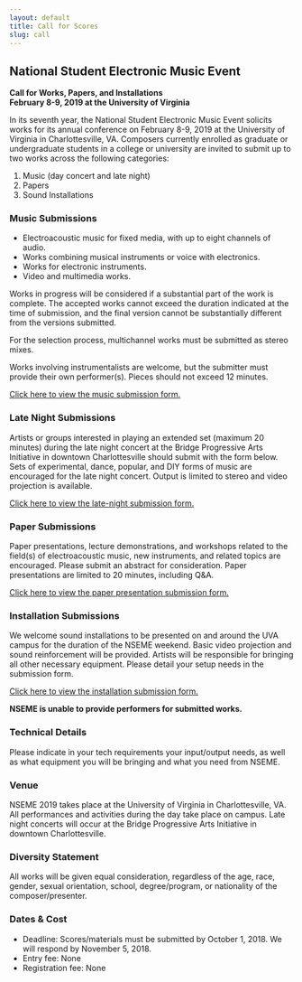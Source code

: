 ```yaml
---
layout: default
title: Call for Scores
slug: call
---
```


## National Student Electronic Music Event
**Call for Works, Papers, and Installations  
February 8-9, 2019 at the University of Virginia**

In its seventh year, the National Student Electronic Music Event solicits works for its annual conference on February 8-9, 2019 at the University of Virginia in Charlottesville, VA. Composers currently enrolled as graduate or undergraduate students in a college or university are invited to submit up to two works across the following categories:

1. Music (day concert and late night)
2. Papers
3. Sound Installations

### Music Submissions
* Electroacoustic music for fixed media, with up to eight channels of audio.
* Works combining musical instruments or voice with electronics.
* Works for electronic instruments.
* Video and multimedia works.

Works in progress will be considered if a substantial part of the work is complete. The accepted works cannot exceed the duration indicated at the time of submission, and the final version cannot be substantially different from the versions submitted.

For the selection process, multichannel works must be submitted as stereo mixes.

Works involving instrumentalists are welcome, but the submitter must provide their own performer(s). Pieces should not exceed 12 minutes. 

[Click here to view the music submission form.][music-subs]

### Late Night Submissions
Artists or groups interested in playing an extended set (maximum 20 minutes) during the late night concert at the Bridge Progressive Arts Initiative in downtown Charlottesville should submit with the form below. Sets of experimental, dance, popular, and DIY forms of music are encouraged for the late night concert. Output is limited to stereo and video projection is available. 

[Click here to view the late-night submission form.][latenight-subs]

### Paper Submissions
Paper presentations, lecture demonstrations, and workshops related to the field(s) of electroacoustic music, new instruments, and related topics are encouraged. Please submit an abstract for consideration. Paper presentations are limited to 20 minutes, including Q&A.

[Click here to view the paper presentation submission form.][paper-subs]

### Installation Submissions
We welcome sound installations to be presented on and around the UVA campus for the duration of the NSEME weekend. Basic video projection and sound reinforcement will be provided. Artists will be responsible for bringing all other necessary equipment. Please detail your setup needs in the submission form.

[Click here to view the installation submission form.][installation-subs]

**NSEME is unable to provide performers for submitted works.**

### Technical Details
Please indicate in your tech requirements your input/output needs, as well as what equipment you will be bringing and what you need from NSEME.

### Venue
NSEME 2019 takes place at the University of Virginia in Charlottesville, VA. All performances and activities during the day take place on campus. Late night concerts will occur at the Bridge Progressive Arts Initiative in downtown Charlottesville.

### Diversity Statement
All works will be given equal consideration, regardless of the age, race, gender, sexual orientation, school, degree/program, or nationality of the composer/presenter.

### Dates & Cost
* Deadline: Scores/materials must be submitted by October 1, 2018. We will respond by November 5, 2018.
* Entry fee: None
* Registration fee: None

[music-subs]: https://goo.gl/forms/E18YTxlTib19THLB2
[latenight-subs]: https://goo.gl/forms/yjfLlGuTMQoYNDmL2
[paper-subs]: https://goo.gl/forms/aVeklcRgOECKonnx2
[installation-subs]: https://goo.gl/forms/xmzoYc5X3IeKpjuJ3